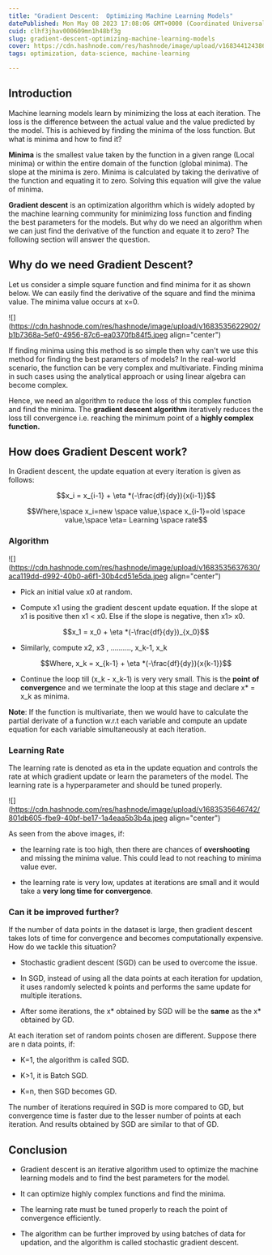 ```yaml
---
title: "Gradient Descent:  Optimizing Machine Learning Models"
datePublished: Mon May 08 2023 17:08:06 GMT+0000 (Coordinated Universal Time)
cuid: clhf3jhav000609mn1h48bf3g
slug: gradient-descent-optimizing-machine-learning-models
cover: https://cdn.hashnode.com/res/hashnode/image/upload/v1683441243861/0bfd611f-a122-4537-a631-a8350e8d5eb7.jpeg
tags: optimization, data-science, machine-learning

---
```


## Introduction

Machine learning models learn by minimizing the loss at each iteration. The loss is the difference between the actual value and the value predicted by the model. This is achieved by finding the minima of the loss function. But what is minima and how to find it?

**Minima** is the smallest value taken by the function in a given range (Local minima) or within the entire domain of the function (global minima). The slope at the minima is zero. Minima is calculated by taking the derivative of the function and equating it to zero. Solving this equation will give the value of minima.

**Gradient descent** is an optimization algorithm which is widely adopted by the machine learning community for minimizing loss function and finding the best parameters for the models. But why do we need an algorithm when we can just find the derivative of the function and equate it to zero? The following section will answer the question.

## Why do we need Gradient Descent?

Let us consider a simple square function and find minima for it as shown below. We can easily find the derivative of the square and find the minima value. The minima value occurs at x=0.

![](https://cdn.hashnode.com/res/hashnode/image/upload/v1683535622902/b1b7368a-5ef0-4956-87c6-ea0370fb84f5.jpeg align="center")

If finding minima using this method is so simple then why can't we use this method for finding the best parameters of models? In the real-world scenario, the function can be very complex and multivariate. Finding minima in such cases using the analytical approach or using linear algebra can become complex.

Hence, we need an algorithm to reduce the loss of this complex function and find the minima. The **gradient descent algorithm** iteratively reduces the loss till convergence i.e. reaching the minimum point of a **highly complex function.**

## How does Gradient Descent work?

In Gradient descent, the update equation at every iteration is given as follows:

$$x_i = x_{i-1} + \eta *(-\frac{df}{dy}){x{i-1}}$$

$$Where,\space x_i=new \space value,\space x_{i-1}=old \space value,\space \eta= Learning \space rate$$

### Algorithm

![](https://cdn.hashnode.com/res/hashnode/image/upload/v1683535637630/aca119dd-d992-40b0-a6f1-30b4cd51e5da.jpeg align="center")

* Pick an initial value x0 at random.
    
* Compute x1 using the gradient descent update equation. If the slope at x1 is positive then x1 &lt; x0. Else if the slope is negative, then x1&gt; x0.
    

$$x_1 = x_0 + \eta *(-\frac{df}{dy})_{x_0}$$

* Similarly, compute x2, x3 , .........., x\_k-1, x\_k
    

$$Where, x_k = x_{k-1} + \eta *(-\frac{df}{dy}){x{k-1}}$$

* Continue the loop till (x\_k - x\_k-1) is very very small. This is the **point of convergenc**e and we terminate the loop at this stage and declare x\* = x\_k as minima.
    

**Note**: If the function is multivariate, then we would have to calculate the partial derivate of a function w.r.t each variable and compute an update equation for each variable simultaneously at each iteration.

### Learning Rate

The learning rate is denoted as eta in the update equation and controls the rate at which gradient update or learn the parameters of the model. The learning rate is a hyperparameter and should be tuned properly.

![](https://cdn.hashnode.com/res/hashnode/image/upload/v1683535646742/801db605-fbe9-40bf-be17-1a4eaa5b3b4a.jpeg align="center")

As seen from the above images, if:

* the learning rate is too high, then there are chances of **overshooting** and missing the minima value. This could lead to not reaching to minima value ever.
    
* the learning rate is very low, updates at iterations are small and it would take a **very long time for convergence**.
    

### Can it be improved further?

If the number of data points in the dataset is large, then gradient descent takes lots of time for convergence and becomes computationally expensive. How do we tackle this situation?

* Stochastic gradient descent (SGD) can be used to overcome the issue.
    
* In SGD, instead of using all the data points at each iteration for updation, it uses randomly selected k points and performs the same update for multiple iterations.
    
* After some iterations, the x\* obtained by SGD will be the **same** as the x\* obtained by GD.
    

At each iteration set of random points chosen are different. Suppose there are n data points, if:

* K=1, the algorithm is called SGD.
    
* K&gt;1, it is Batch SGD.
    
* K=n, then SGD becomes GD.
    

The number of iterations required in SGD is more compared to GD, but convergence time is faster due to the lesser number of points at each iteration. And results obtained by SGD are similar to that of GD.

## Conclusion

* Gradient descent is an iterative algorithm used to optimize the machine learning models and to find the best parameters for the model.
    
* It can optimize highly complex functions and find the minima.
    
* The learning rate must be tuned properly to reach the point of convergence efficiently.
    
* The algorithm can be further improved by using batches of data for updation, and the algorithm is called stochastic gradient descent.